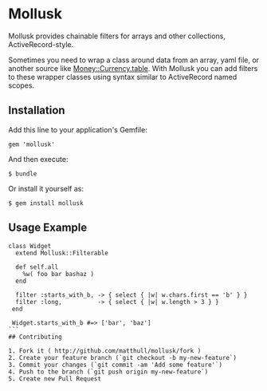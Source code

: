 # Mollusk

Mollusk provides chainable filters for arrays and other collections, ActiveRecord-style.

Sometimes you need to wrap a class around data from an array, yaml file,
or another source like [Money::Currency.table](https://github.com/RubyMoney/money).
With Mollusk you can add filters to these wrapper classes using syntax similar to
ActiveRecord named scopes.

## Installation

Add this line to your application's Gemfile:

    gem 'mollusk'

And then execute:

    $ bundle

Or install it yourself as:

    $ gem install mollusk

## Usage Example
````
class Widget
  extend Mollusk::Filterable

  def self.all
    %w( foo bar bashaz )
  end

  filter :starts_with_b, -> { select { |w| w.chars.first == 'b' } }
  filter :long,          -> { select { |w| w.length > 3 } }
 end

 Widget.starts_with_b #=> ['bar', 'baz']
```
## Contributing

1. Fork it ( http://github.com/matthull/mollusk/fork )
2. Create your feature branch (`git checkout -b my-new-feature`)
3. Commit your changes (`git commit -am 'Add some feature'`)
4. Push to the branch (`git push origin my-new-feature`)
5. Create new Pull Request

